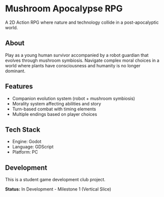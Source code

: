 # Mushroom Apocalypse RPG

A 2D Action RPG where nature and technology collide in a post-apocalyptic world.

## About
Play as a young human survivor accompanied by a robot guardian that evolves through mushroom symbiosis. Navigate complex moral choices in a world where plants have consciousness and humanity is no longer dominant.

## Features
- Companion evolution system (robot + mushroom symbiosis)
- Morality system affecting abilities and story
- Turn-based combat with timing elements
- Multiple endings based on player choices

## Tech Stack
- Engine: Godot
- Language: GDScript
- Platform: PC

## Development
This is a student game development club project.

**Status:** In Development - Milestone 1 (Vertical Slice)
